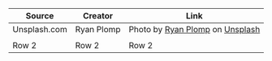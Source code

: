| Source       | Creator    | Link                                                                                                                                                                                                                                                                                                        |
| ------------ | ---------- | ----------------------------------------------------------------------------------------------------------------------------------------------------------------------------------------------------------------------------------------------------------------------------------------------------------- |
| Unsplash.com | Ryan Plomp | Photo by <a href="https://unsplash.com/@ryancp?utm_content=creditCopyText&utm_medium=referral&utm_source=unsplash">Ryan Plomp</a> on <a href="https://unsplash.com/photos/white-and-blue-nike-air-force-1-high-jvoZ-Aux9aw?utm_content=creditCopyText&utm_medium=referral&utm_source=unsplash">Unsplash</a> |
|  |
| Row 2        | Row 2      | Row 2                                                                                                                                                                                                                                                                                                       |
